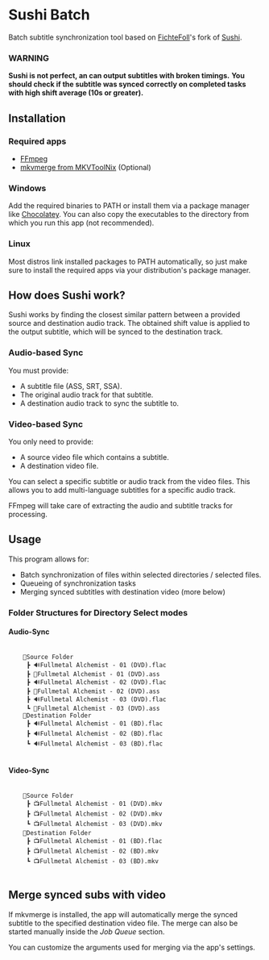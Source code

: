 
# Sushi Batch
Batch subtitle synchronization tool based on [FichteFoll](https://github.com/FichteFoll/Sushi)'s fork of [Sushi](https://github.com/tp7/Sushi).

### WARNING
**Sushi is not perfect, an can output subtitles with broken timings.** **You should check if the subtitle was synced correctly on completed tasks with high shift average (10s or greater).**

## Installation
### Required apps
* [FFmpeg](https://ffmpeg.org/download.html)
* [mkvmerge from MKVToolNix](https://mkvtoolnix.download/downloads.html) (Optional)
  
### Windows
Add the required binaries to PATH or install them via a package manager like [Chocolatey](https://chocolatey.org/). You can also copy the executables to the directory from which you run this app (not recommended).

### Linux
Most distros link installed packages to PATH automatically, so just make sure to install the required apps via your distribution's package manager.

## How does Sushi work?
Sushi works by finding the closest similar pattern between a provided source and destination audio track. The obtained shift value is applied to the output subtitle, which will be synced to the destination track.

### Audio-based Sync
You must provide:
* A subtitle file (ASS, SRT, SSA).
* The original audio track for that subtitle.
* A destination audio track to sync the subtitle to.

### Video-based Sync
You only need to provide:
* A source video file which contains a subtitle.
* A destination video file. 

You can select a specific subtitle or audio track from the video files. This allows you to add multi-language subtitles for a specific audio track.

FFmpeg will take care of extracting the audio and subtitle tracks for processing. 

## Usage
This program allows for:
* Batch synchronization of files within selected directories / selected files.
* Queueing of synchronization tasks
* Merging synced subtitles with destination video (more below)

### Folder Structures for Directory Select modes
#### Audio-Sync
<pre>
  <code>
    📂Source Folder
     ┣ 🔊Fullmetal Alchemist - 01 (DVD).flac
     ┣ 📜Fullmetal Alchemist - 01 (DVD).ass
     ┣ 🔊Fullmetal Alchemist - 02 (DVD).flac
     ┣ 📜Fullmetal Alchemist - 02 (DVD).ass
     ┣ 🔊Fullmetal Alchemist - 03 (DVD).flac
     ┗ 📜Fullmetal Alchemist - 03 (DVD).ass
    📂Destination Folder
     ┣ 🔊Fullmetal Alchemist - 01 (BD).flac
     ┣ 🔊Fullmetal Alchemist - 02 (BD).flac
     ┗ 🔊Fullmetal Alchemist - 03 (BD).flac
  </code>
</pre>

#### Video-Sync
<pre>
  <code>
    📂Source Folder
     ┣ 📺Fullmetal Alchemist - 01 (DVD).mkv
     ┣ 📺Fullmetal Alchemist - 02 (DVD).mkv
     ┗ 📺Fullmetal Alchemist - 03 (DVD).mkv
    📂Destination Folder
     ┣ 📺Fullmetal Alchemist - 01 (BD).flac
     ┣ 📺Fullmetal Alchemist - 02 (BD).mkv
     ┗ 📺Fullmetal Alchemist - 03 (BD).mkv
  </code>
</pre>

## Merge synced subs with video
If mkvmerge is installed, the app will automatically merge the synced subtitle to the specified destination video file. The merge can also be started manually inside the *Job Queue* section.

You can customize the arguments used for merging via the app's settings.
